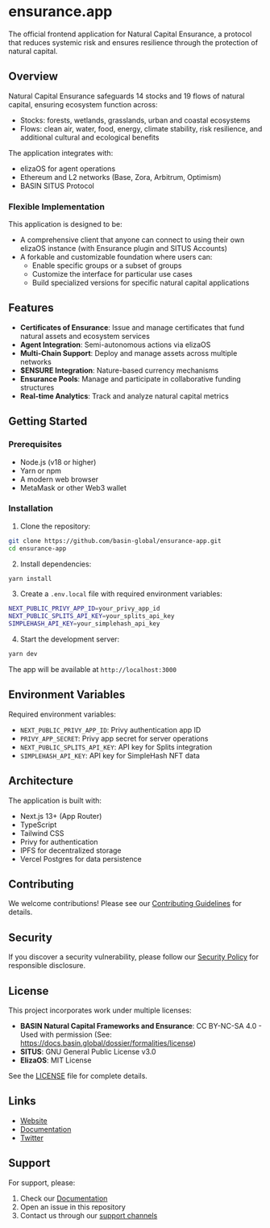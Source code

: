 # ensurance.app

The official frontend application for Natural Capital Ensurance, a protocol that reduces systemic risk and ensures resilience through the protection of natural capital.

## Overview

Natural Capital Ensurance safeguards 14 stocks and 19 flows of natural capital, ensuring ecosystem function across:
- Stocks: forests, wetlands, grasslands, urban and coastal ecosystems
- Flows: clean air, water, food, energy, climate stability, risk resilience, and additional cultural and ecological benefits

The application integrates with:
- elizaOS for agent operations
- Ethereum and L2 networks (Base, Zora, Arbitrum, Optimism)
- BASIN SITUS Protocol

### Flexible Implementation

This application is designed to be:
- A comprehensive client that anyone can connect to using their own elizaOS instance (with Ensurance plugin and SITUS Accounts)
- A forkable and customizable foundation where users can:
  - Enable specific groups or a subset of groups
  - Customize the interface for particular use cases
  - Build specialized versions for specific natural capital applications

## Features

- **Certificates of Ensurance**: Issue and manage certificates that fund natural assets and ecosystem services
- **Agent Integration**: Semi-autonomous actions via elizaOS
- **Multi-Chain Support**: Deploy and manage assets across multiple networks
- **$ENSURE Integration**: Nature-based currency mechanisms
- **Ensurance Pools**: Manage and participate in collaborative funding structures
- **Real-time Analytics**: Track and analyze natural capital metrics

## Getting Started

### Prerequisites

- Node.js (v18 or higher)
- Yarn or npm
- A modern web browser
- MetaMask or other Web3 wallet

### Installation

1. Clone the repository:
```bash
git clone https://github.com/basin-global/ensurance-app.git
cd ensurance-app
```

2. Install dependencies:
```bash
yarn install
```

3. Create a `.env.local` file with required environment variables:
```bash
NEXT_PUBLIC_PRIVY_APP_ID=your_privy_app_id
NEXT_PUBLIC_SPLITS_API_KEY=your_splits_api_key
SIMPLEHASH_API_KEY=your_simplehash_api_key
```

4. Start the development server:
```bash
yarn dev
```

The app will be available at `http://localhost:3000`

## Environment Variables

Required environment variables:

- `NEXT_PUBLIC_PRIVY_APP_ID`: Privy authentication app ID
- `PRIVY_APP_SECRET`: Privy app secret for server operations
- `NEXT_PUBLIC_SPLITS_API_KEY`: API key for Splits integration
- `SIMPLEHASH_API_KEY`: API key for SimpleHash NFT data

## Architecture

The application is built with:
- Next.js 13+ (App Router)
- TypeScript
- Tailwind CSS
- Privy for authentication
- IPFS for decentralized storage
- Vercel Postgres for data persistence

## Contributing

We welcome contributions! Please see our [Contributing Guidelines](CONTRIBUTING.md) for details.

## Security

If you discover a security vulnerability, please follow our [Security Policy](SECURITY.md) for responsible disclosure.

## License

This project incorporates work under multiple licenses:

- **BASIN Natural Capital Frameworks and Ensurance**: CC BY-NC-SA 4.0 - Used with permission
  (See: https://docs.basin.global/dossier/formalities/license)
- **SITUS**: GNU General Public License v3.0
- **ElizaOS**: MIT License

See the [LICENSE](LICENSE) file for complete details.

## Links

- [Website](https://ensurance.app)
- [Documentation](https://ensurance.app/docs)
- [Twitter](https://twitter.com/ensurance_app)

## Support

For support, please:
1. Check our [Documentation](https://ensurance.app/docs)
2. Open an issue in this repository
3. Contact us through our [support channels](https://ensurance.app/support) 
